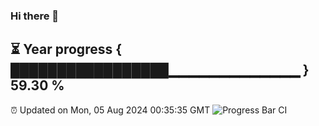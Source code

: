 ### Hi there 👋
⏳ Year progress { █████████████████▁▁▁▁▁▁▁▁▁▁▁▁▁ } 59.30 %
---
⏰ Updated on Mon, 05 Aug 2024 00:35:35 GMT
![Progress Bar CI](https://github.com/Moyi321/Moyi321/workflows/Progress%20Bar%20CI/badge.svg)
